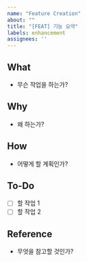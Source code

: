 ```yaml
---
name: "Feature Creation"
about: ""
title: "[FEAT] 기능 요약"
labels: enhancement
assignees: ''
---
```


## What
- 무슨 작업을 하는가?

## Why
- 왜 하는가?

## How
- 어떻게 할 계획인가?

## To-Do
- [ ] 할 작업 1
- [ ] 할 작업 2

## Reference
- 무엇을 참고할 것인가?
